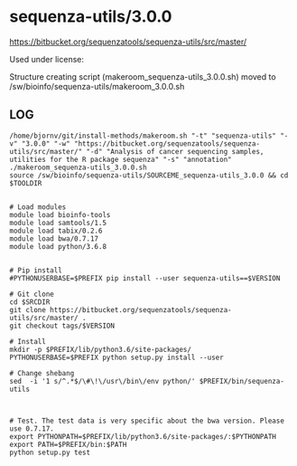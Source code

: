 sequenza-utils/3.0.0
========================

<https://bitbucket.org/sequenzatools/sequenza-utils/src/master/>

Used under license:



Structure creating script (makeroom_sequenza-utils_3.0.0.sh) moved to /sw/bioinfo/sequenza-utils/makeroom_3.0.0.sh

LOG
---

    /home/bjornv/git/install-methods/makeroom.sh "-t" "sequenza-utils" "-v" "3.0.0" "-w" "https://bitbucket.org/sequenzatools/sequenza-utils/src/master/" "-d" "Analysis of cancer sequencing samples, utilities for the R package sequenza" "-s" "annotation"
    ./makeroom_sequenza-utils_3.0.0.sh
    source /sw/bioinfo/sequenza-utils/SOURCEME_sequenza-utils_3.0.0 && cd $TOOLDIR


    # Load modules
    module load bioinfo-tools
    module load samtools/1.5
    module load tabix/0.2.6
    module load bwa/0.7.17
    module load python/3.6.8


    # Pip install
    #PYTHONUSERBASE=$PREFIX pip install --user sequenza-utils==$VERSION

    # Git clone
    cd $SRCDIR
    git clone https://bitbucket.org/sequenzatools/sequenza-utils/src/master/ .
    git checkout tags/$VERSION

    # Install
    mkdir -p $PREFIX/lib/python3.6/site-packages/
    PYTHONUSERBASE=$PREFIX python setup.py install --user

    # Change shebang
    sed  -i '1 s/^.*$/\#\!\/usr\/bin\/env python/' $PREFIX/bin/sequenza-utils



    # Test. The test data is very specific about the bwa version. Please use 0.7.17.
    export PYTHONPATH=$PREFIX/lib/python3.6/site-packages/:$PYTHONPATH
    export PATH=$PREFIX/bin:$PATH
    python setup.py test

    


    
